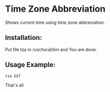 # Time Zone Abbreviation
Shows current time using time zone abbreviation.

## Installation:

Put file tza in /usr/local/bin and You are done.

## Usage Example:

```
tza EST
```

That's all.

